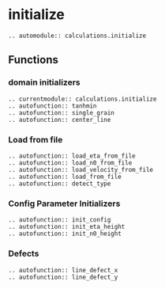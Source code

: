 # initialize

```{eval-rst}
.. automodule:: calculations.initialize
```

## Functions

### domain initializers

```{eval-rst}
.. currentmodule:: calculations.initialize
.. autofunction:: tanhmin
.. autofunction:: single_grain
.. autofunction:: center_line
```

### Load from file

```{eval-rst}
.. autofunction:: load_eta_from_file
.. autofunction:: load_n0_from_file
.. autofunction:: load_velocity_from_file
.. autofunction:: load_from_file
.. autofunction:: detect_type
```

### Config Parameter Initializers

```{eval-rst}
.. autofunction:: init_config
.. autofunction:: init_eta_height
.. autofunction:: init_n0_height
```

### Defects

```{eval-rst}
.. autofunction:: line_defect_x
.. autofunction:: line_defect_y
```
